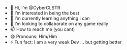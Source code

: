 - 👋 Hi, I’m @CyberCLSTR
- 👀 I’m interested in being the best
- 🌱 I’m currently learning anything i can
- 💞️ I’m looking to collaborate on any game really
- 📫 How to reach me (you cant)
- 😄 Pronouns: Him/Him
- ⚡ Fun fact: I am a very weak Dev ... but getting better

<!---
CyberCLSTR/CyberCLSTR is a ✨ special ✨ repository because its `README.md` (this file) appears on your GitHub profile.
You can click the Preview link to take a look at your changes.
--->
